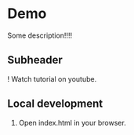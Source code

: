 # Demo

Some description!!!!


## Subheader 
!
Watch tutorial on youtube.

## Local development

1. Open index.html in your browser.
